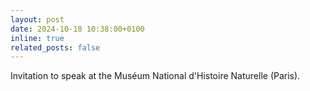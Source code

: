 ```yaml
---
layout: post
date: 2024-10-18 10:38:00+0100
inline: true
related_posts: false
---
```


Invitation to speak at the Muséum National d&apos;Histoire Naturelle (Paris).